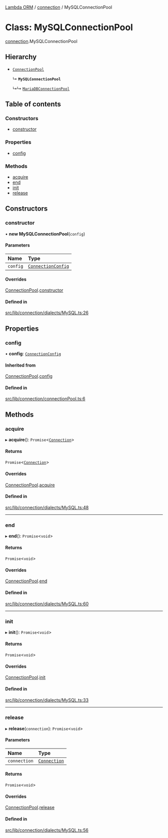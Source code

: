 [Lambda ORM](../README.md) / [connection](../modules/connection.md) / MySQLConnectionPool

# Class: MySQLConnectionPool

[connection](../modules/connection.md).MySQLConnectionPool

## Hierarchy

- [`ConnectionPool`](connection.ConnectionPool.md)

  ↳ **`MySQLConnectionPool`**

  ↳↳ [`MariaDBConnectionPool`](connection.MariaDBConnectionPool.md)

## Table of contents

### Constructors

- [constructor](connection.MySQLConnectionPool.md#constructor)

### Properties

- [config](connection.MySQLConnectionPool.md#config)

### Methods

- [acquire](connection.MySQLConnectionPool.md#acquire)
- [end](connection.MySQLConnectionPool.md#end)
- [init](connection.MySQLConnectionPool.md#init)
- [release](connection.MySQLConnectionPool.md#release)

## Constructors

### constructor

• **new MySQLConnectionPool**(`config`)

#### Parameters

| Name | Type |
| :------ | :------ |
| `config` | [`ConnectionConfig`](../interfaces/connection.ConnectionConfig.md) |

#### Overrides

[ConnectionPool](connection.ConnectionPool.md).[constructor](connection.ConnectionPool.md#constructor)

#### Defined in

[src/lib/connection/dialects/MySQL.ts:26](https://github.com/FlavioLionelRita/lambdaorm/blob/15e828d/src/lib/connection/dialects/MySQL.ts#L26)

## Properties

### config

• **config**: [`ConnectionConfig`](../interfaces/connection.ConnectionConfig.md)

#### Inherited from

[ConnectionPool](connection.ConnectionPool.md).[config](connection.ConnectionPool.md#config)

#### Defined in

[src/lib/connection/connectionPool.ts:6](https://github.com/FlavioLionelRita/lambdaorm/blob/15e828d/src/lib/connection/connectionPool.ts#L6)

## Methods

### acquire

▸ **acquire**(): `Promise`<[`Connection`](connection.Connection.md)\>

#### Returns

`Promise`<[`Connection`](connection.Connection.md)\>

#### Overrides

[ConnectionPool](connection.ConnectionPool.md).[acquire](connection.ConnectionPool.md#acquire)

#### Defined in

[src/lib/connection/dialects/MySQL.ts:48](https://github.com/FlavioLionelRita/lambdaorm/blob/15e828d/src/lib/connection/dialects/MySQL.ts#L48)

___

### end

▸ **end**(): `Promise`<`void`\>

#### Returns

`Promise`<`void`\>

#### Overrides

[ConnectionPool](connection.ConnectionPool.md).[end](connection.ConnectionPool.md#end)

#### Defined in

[src/lib/connection/dialects/MySQL.ts:60](https://github.com/FlavioLionelRita/lambdaorm/blob/15e828d/src/lib/connection/dialects/MySQL.ts#L60)

___

### init

▸ **init**(): `Promise`<`void`\>

#### Returns

`Promise`<`void`\>

#### Overrides

[ConnectionPool](connection.ConnectionPool.md).[init](connection.ConnectionPool.md#init)

#### Defined in

[src/lib/connection/dialects/MySQL.ts:33](https://github.com/FlavioLionelRita/lambdaorm/blob/15e828d/src/lib/connection/dialects/MySQL.ts#L33)

___

### release

▸ **release**(`connection`): `Promise`<`void`\>

#### Parameters

| Name | Type |
| :------ | :------ |
| `connection` | [`Connection`](connection.Connection.md) |

#### Returns

`Promise`<`void`\>

#### Overrides

[ConnectionPool](connection.ConnectionPool.md).[release](connection.ConnectionPool.md#release)

#### Defined in

[src/lib/connection/dialects/MySQL.ts:56](https://github.com/FlavioLionelRita/lambdaorm/blob/15e828d/src/lib/connection/dialects/MySQL.ts#L56)
